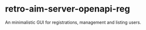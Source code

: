 # retro-aim-server-openapi-reg
An minimalistic GUI for registrations, management and listing users.
